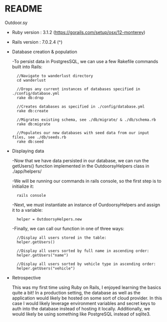 # README

Outdoor.sy

* Ruby version : 3.1.2 (https://gorails.com/setup/osx/12-monterey)
* Rails version : 7.0.2.4 (^)

* Database creation & population

    -To persist data in PostgresSQL, we can use a few Rakefile commands built
     into Rails:

        //Navigate to wanderlust directory
        cd wanderlust

        //Drops any current instances of databases specified in ./config/database.yml
        rake db:drop

        //Creates databases as specified in ./config/database.yml
        rake db:create

        //Migrates existing schema, see ./db/migrate/ & ./db/schema.rb 
        rake db:migrate 

        //Populates our new databases with seed data from our input files, see ./db/seeds.rb
        rake db:seed 

* Displaying data

    -Now that we have data persisted in our database, we can run the getUsers() function 
     implemented in the OutdoorsyHelpers class in ./app/helpers/

    -We will be running our commands in rails console, so the first step is to initialize it:

        rails console
    
    -Next, we must instantiate an instance of OurdoorsyHelpers and assign it to a variable:

        helper = OutdoorsyHelpers.new
    
    -Finally, we can call our function in one of three ways:

        //Display all users stored in the table:
        helper.getUsers() 

        //Display all users sorted by full name in ascending order:
        helper.getUsers("name")

        //Display all users sorted by vehicle type in ascending order:
        helper.getUsers("vehicle")

* Retrospective

    This was my first time using Ruby on Rails, I enjoyed learning the basics quite a bit!
    In a production setting, the database as well as the application would likely be hosted
    on some sort of cloud provider. In this case I would likely leverage environment variables
    and secret keys to auth into the database instead of hosting it locally. Additionally, we would
    likely be using something like PostgreSQL instead of sqlite3.